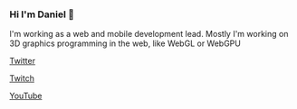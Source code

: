 ### Hi I'm Daniel 👋

I'm working as a web and mobile development lead. Mostly I'm working on 3D graphics programming in the web, like WebGL or WebGPU

<a href="https://twitter.com/daniel_toplak">Twitter</a>

<a href="https://www.twitch.tv/donnerknalli">Twitch</a>

<a href="https://www.youtube.com/channel/UCG_DSyi9GdeEVyzUUfVOxSQ">YouTube</a>

                                                                                                                           
<!--
**hsimpson/hsimpson** is a ✨ _special_ ✨ repository because its `README.md` (this file) appears on your GitHub profile.

Here are some ideas to get you started:

- 🔭 I’m currently working on ...
- 🌱 I’m currently learning ...
- 👯 I’m looking to collaborate on ...
- 🤔 I’m looking for help with ...
- 💬 Ask me about ...
- 📫 How to reach me: ...
- 😄 Pronouns: ...
- ⚡ Fun fact: ...
-->
